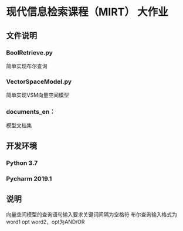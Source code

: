 # 现代信息检索课程（MIRT） 大作业
## 文件说明
### BoolRetrieve.py
简单实现布尔查询
### VectorSpaceModel.py
简单实现VSM向量空间模型
### documents_en：
模型文档集
## 开发环境
### Python 3.7
### Pycharm 2019.1
## 说明
向量空间模型的查询语句输入要求关键词间隔为空格符
布尔查询输入格式为word1 opt word2，opt为AND/OR
